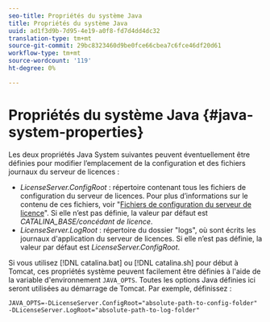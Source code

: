 ```yaml
---
seo-title: Propriétés du système Java
title: Propriétés du système Java
uuid: ad1f3d9b-7d95-4e19-a0f8-fd7d4dd4dc32
translation-type: tm+mt
source-git-commit: 29bc8323460d9be0fce66cbea7c6fce46df20d61
workflow-type: tm+mt
source-wordcount: '119'
ht-degree: 0%

---
```



# Propriétés du système Java {#java-system-properties}

Les deux propriétés Java System suivantes peuvent éventuellement être définies pour modifier l’emplacement de la configuration et des fichiers journaux du serveur de licences :

* *LicenseServer.ConfigRoot*  : répertoire contenant tous les fichiers de configuration du serveur de licences. Pour plus d’informations sur le contenu de ces fichiers, voir &quot;[Fichiers de configuration du serveur de licence](../../aaxs-protected-streaming/aaxs-license-server-config-files/aaxs-configuration-directory-structure.md)&quot;. Si elle n’est pas définie, la valeur par défaut est *CATALINA_BASE/concédant de licence*.
* *LicenseServer.LogRoot*  : répertoire du dossier &quot;logs&quot;, où sont écrits les journaux d&#39;application du serveur de licences. Si elle n’est pas définie, la valeur par défaut est *LicenseServer.ConfigRoot*.

Si vous utilisez [!DNL catalina.bat] ou [!DNL catalina.sh] pour début à Tomcat, ces propriétés système peuvent facilement être définies à l&#39;aide de la variable d&#39;environnement `JAVA_OPTS`. Toutes les options Java définies ici seront utilisées au démarrage de Tomcat. Par exemple, définissez :

```
JAVA_OPTS=-DLicenseServer.ConfigRoot="absolute-path-to-config-folder" -DLicenseServer.LogRoot="absolute-path-to-log-folder"
```

